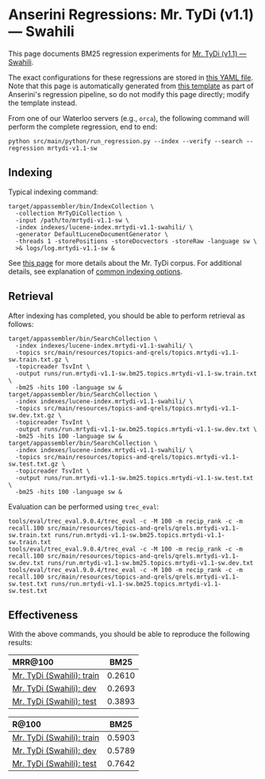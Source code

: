 # Anserini Regressions: Mr. TyDi (v1.1) &mdash; Swahili

This page documents BM25 regression experiments for [Mr. TyDi (v1.1) &mdash; Swahili](https://github.com/castorini/mr.tydi).

The exact configurations for these regressions are stored in [this YAML file](../src/main/resources/regression/mrtydi-v1.1-sw.yaml).
Note that this page is automatically generated from [this template](../src/main/resources/docgen/templates/mrtydi-v1.1-sw.template) as part of Anserini's regression pipeline, so do not modify this page directly; modify the template instead.

From one of our Waterloo servers (e.g., `orca`), the following command will perform the complete regression, end to end:

```
python src/main/python/run_regression.py --index --verify --search --regression mrtydi-v1.1-sw
```

## Indexing

Typical indexing command:

```
target/appassembler/bin/IndexCollection \
  -collection MrTyDiCollection \
  -input /path/to/mrtydi-v1.1-sw \
  -index indexes/lucene-index.mrtydi-v1.1-swahili/ \
  -generator DefaultLuceneDocumentGenerator \
  -threads 1 -storePositions -storeDocvectors -storeRaw -language sw \
  >& logs/log.mrtydi-v1.1-sw &
```

See [this page](https://github.com/castorini/mr.tydi) for more details about the Mr. TyDi corpus.
For additional details, see explanation of [common indexing options](common-indexing-options.md).

## Retrieval

After indexing has completed, you should be able to perform retrieval as follows:

```
target/appassembler/bin/SearchCollection \
  -index indexes/lucene-index.mrtydi-v1.1-swahili/ \
  -topics src/main/resources/topics-and-qrels/topics.mrtydi-v1.1-sw.train.txt.gz \
  -topicreader TsvInt \
  -output runs/run.mrtydi-v1.1-sw.bm25.topics.mrtydi-v1.1-sw.train.txt \
  -bm25 -hits 100 -language sw &
target/appassembler/bin/SearchCollection \
  -index indexes/lucene-index.mrtydi-v1.1-swahili/ \
  -topics src/main/resources/topics-and-qrels/topics.mrtydi-v1.1-sw.dev.txt.gz \
  -topicreader TsvInt \
  -output runs/run.mrtydi-v1.1-sw.bm25.topics.mrtydi-v1.1-sw.dev.txt \
  -bm25 -hits 100 -language sw &
target/appassembler/bin/SearchCollection \
  -index indexes/lucene-index.mrtydi-v1.1-swahili/ \
  -topics src/main/resources/topics-and-qrels/topics.mrtydi-v1.1-sw.test.txt.gz \
  -topicreader TsvInt \
  -output runs/run.mrtydi-v1.1-sw.bm25.topics.mrtydi-v1.1-sw.test.txt \
  -bm25 -hits 100 -language sw &
```

Evaluation can be performed using `trec_eval`:

```
tools/eval/trec_eval.9.0.4/trec_eval -c -M 100 -m recip_rank -c -m recall.100 src/main/resources/topics-and-qrels/qrels.mrtydi-v1.1-sw.train.txt runs/run.mrtydi-v1.1-sw.bm25.topics.mrtydi-v1.1-sw.train.txt
tools/eval/trec_eval.9.0.4/trec_eval -c -M 100 -m recip_rank -c -m recall.100 src/main/resources/topics-and-qrels/qrels.mrtydi-v1.1-sw.dev.txt runs/run.mrtydi-v1.1-sw.bm25.topics.mrtydi-v1.1-sw.dev.txt
tools/eval/trec_eval.9.0.4/trec_eval -c -M 100 -m recip_rank -c -m recall.100 src/main/resources/topics-and-qrels/qrels.mrtydi-v1.1-sw.test.txt runs/run.mrtydi-v1.1-sw.bm25.topics.mrtydi-v1.1-sw.test.txt
```

## Effectiveness

With the above commands, you should be able to reproduce the following results:

| MRR@100                                                                                                      | BM25      |
|:-------------------------------------------------------------------------------------------------------------|-----------|
| [Mr. TyDi (Swahili): train](https://github.com/castorini/mr.tydi)                                            | 0.2610    |
| [Mr. TyDi (Swahili): dev](https://github.com/castorini/mr.tydi)                                              | 0.2693    |
| [Mr. TyDi (Swahili): test](https://github.com/castorini/mr.tydi)                                             | 0.3893    |


| R@100                                                                                                        | BM25      |
|:-------------------------------------------------------------------------------------------------------------|-----------|
| [Mr. TyDi (Swahili): train](https://github.com/castorini/mr.tydi)                                            | 0.5903    |
| [Mr. TyDi (Swahili): dev](https://github.com/castorini/mr.tydi)                                              | 0.5789    |
| [Mr. TyDi (Swahili): test](https://github.com/castorini/mr.tydi)                                             | 0.7642    |
